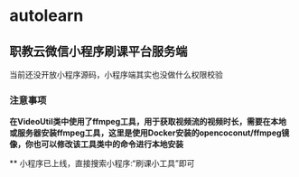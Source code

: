 # autolearn
## 职教云微信小程序刷课平台服务端
当前还没开放小程序源码，小程序端其实也没做什么权限校验
### 注意事项
**在VideoUtil类中使用了ffmpeg工具，用于获取视频流的视频时长，需要在本地或服务器安装ffmpeg工具，这里是使用Docker安装的opencoconut/ffmpeg镜像，你也可以修改该工具类中的命令进行本地安装**

** 小程序已上线，直接搜索小程序:“刷课小工具”即可
